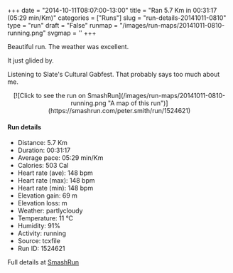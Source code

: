 +++
date = "2014-10-11T08:07:00-13:00"
title = "Ran 5.7 Km in 00:31:17 (05:29 min/Km)"
categories = ["Runs"]
slug = "run-details-20141011-0810"
type = "run"
draft = "False"
runmap = "/images/run-maps/20141011-0810-running.png"
svgmap = '<polyline points="93 48, 98 40, 99 32, 93 32, 87 29, 67 36, 38 59, 37 60, 7 70, 0 66, 0 63, 25 47, 48 32, 60 35, 63 38, 64 38, 85 30, 89 32, 99 32, 100 35, 98 38">'
+++

Beautiful run. The weather was excellent. 

It just glided by. 

Listening to Slate's Cultural Gabfest. That probably says too much about me. 



<!--more-->

<center>
[![Click to see the run on SmashRun](/images/run-maps/20141011-0810-running.png "A map of this run")](https://smashrun.com/peter.smith/run/1524621)
</center>

#### Run details

* Distance: 5.7 Km
* Duration: 00:31:17
* Average pace: 05:29 min/Km
* Calories: 503 Cal
* Heart rate (ave): 148 bpm
* Heart rate (max): 148 bpm
* Heart rate (min): 148 bpm
* Elevation gain: 69 m
* Elevation loss:  m
* Weather: partlycloudy
* Temperature: 11 &deg;C
* Humidity: 91%
* Activity: running
* Source: tcxfile
* Run ID: 1524621

Full details at [SmashRun](https://smashrun.com/peter.smith/run/1524621)